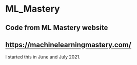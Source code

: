 # ML_Mastery
## Code from ML Mastery website
## https://machinelearningmastery.com/

I started this in June and July 2021.

